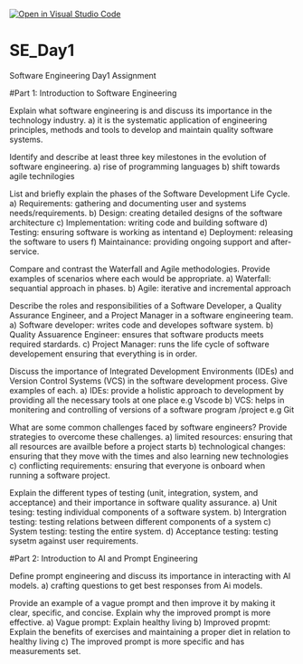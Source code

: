 [![Open in Visual Studio Code](https://classroom.github.com/assets/open-in-vscode-2e0aaae1b6195c2367325f4f02e2d04e9abb55f0b24a779b69b11b9e10269abc.svg)](https://classroom.github.com/online_ide?assignment_repo_id=18510566&assignment_repo_type=AssignmentRepo)
# SE_Day1
Software Engineering Day1 Assignment

#Part 1: Introduction to Software Engineering

Explain what software engineering is and discuss its importance in the technology industry.
a) it is the systematic application of engineering principles, methods and tools to develop and maintain quality software systems.


Identify and describe at least three key milestones in the evolution of software engineering.
a) rise of programming languages
b)  shift towards agile technilogies


List and briefly explain the phases of the Software Development Life Cycle.
a) Requirements: gathering and documenting user and systems needs/requirements.
b) Design: creating detailed designs of the software architecture
c) Implementation: writing code and building software
d) Testing: ensuring software is working as intentand
e) Deployment: releasing the software to users
f) Maintainance: providing ongoing support and after-service.

Compare and contrast the Waterfall and Agile methodologies. Provide examples of scenarios where each would be appropriate.
a) Waterfall: sequantial approach in phases.
b) Agile: iterative and incremental approach

Describe the roles and responsibilities of a Software Developer, a Quality Assurance Engineer, and a Project Manager in a software engineering team.
a) Software developer: writes code and developes software system.
b) Quality Assuarence Engineer: ensures that software products meets required stardards.
c) Project Manager: runs the life cycle of software developement ensuring that everything is in order.

Discuss the importance of Integrated Development Environments (IDEs) and Version Control Systems (VCS) in the software development process. Give examples of each.
a) IDEs: provide a holistic approach to development by providing all the necessary tools at one place e.g Vscode
b) VCS: helps in monitering and controlling of versions of a software program /project e.g Git

What are some common challenges faced by software engineers? Provide strategies to overcome these challenges.
a) limited resources: ensuring that all resources are availble before a project starts
b) technological changes: ensuring that they move with the times and also learning new technologies
c) conflicting requirements: ensuring that everyone is onboard when running a software project.

Explain the different types of testing (unit, integration, system, and acceptance) and their importance in software quality assurance.
a) Unit tesing: testing individual components of a software system.
b) Intergration testing: testing relations between different components of a system
c) System testing: testing the entire system.
d) Acceptance testing: testing sysetm against user requirements.

#Part 2: Introduction to AI and Prompt Engineering


Define prompt engineering and discuss its importance in interacting with AI models.
a) crafting questions to get best responses from Ai models.

Provide an example of a vague prompt and then improve it by making it clear, specific, and concise. Explain why the improved prompt is more effective.
a) Vague prompt: Explain healthy living
b) Improved propmt: Explain the benefits of exercises and maintaining a proper diet in relation to healthy living
c) The improved prompt is more specific and has measurements set.

